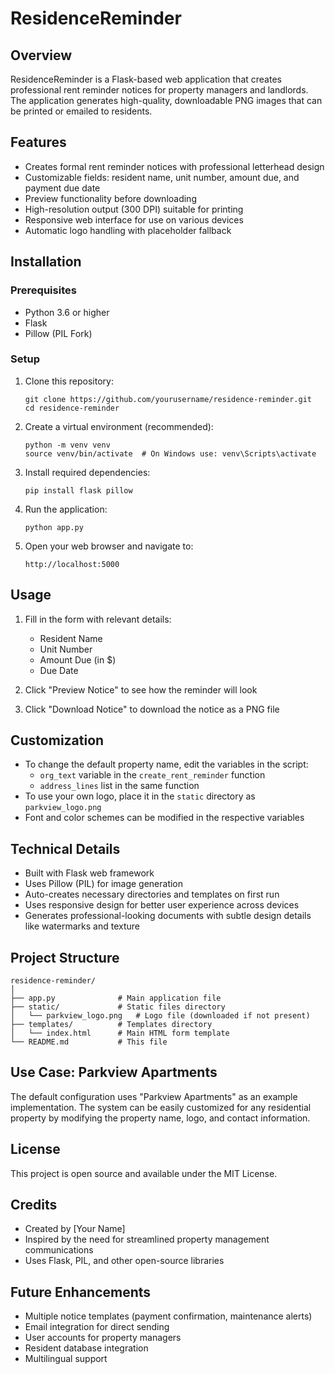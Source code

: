 # ResidenceReminder

## Overview
ResidenceReminder is a Flask-based web application that creates professional rent reminder notices for property managers and landlords. The application generates high-quality, downloadable PNG images that can be printed or emailed to residents.

## Features
- Creates formal rent reminder notices with professional letterhead design
- Customizable fields: resident name, unit number, amount due, and payment due date
- Preview functionality before downloading
- High-resolution output (300 DPI) suitable for printing
- Responsive web interface for use on various devices
- Automatic logo handling with placeholder fallback

## Installation

### Prerequisites
- Python 3.6 or higher
- Flask
- Pillow (PIL Fork)

### Setup
1. Clone this repository:
   ```
   git clone https://github.com/yourusername/residence-reminder.git
   cd residence-reminder
   ```

2. Create a virtual environment (recommended):
   ```
   python -m venv venv
   source venv/bin/activate  # On Windows use: venv\Scripts\activate
   ```

3. Install required dependencies:
   ```
   pip install flask pillow
   ```

4. Run the application:
   ```
   python app.py
   ```

5. Open your web browser and navigate to:
   ```
   http://localhost:5000
   ```

## Usage
1. Fill in the form with relevant details:
   - Resident Name
   - Unit Number
   - Amount Due (in $)
   - Due Date

2. Click "Preview Notice" to see how the reminder will look

3. Click "Download Notice" to download the notice as a PNG file

## Customization
- To change the default property name, edit the variables in the script:
  - `org_text` variable in the `create_rent_reminder` function
  - `address_lines` list in the same function
- To use your own logo, place it in the `static` directory as `parkview_logo.png`
- Font and color schemes can be modified in the respective variables

## Technical Details
- Built with Flask web framework
- Uses Pillow (PIL) for image generation
- Auto-creates necessary directories and templates on first run
- Uses responsive design for better user experience across devices
- Generates professional-looking documents with subtle design details like watermarks and texture

## Project Structure
```
residence-reminder/
│
├── app.py              # Main application file
├── static/             # Static files directory
│   └── parkview_logo.png   # Logo file (downloaded if not present)
├── templates/          # Templates directory
│   └── index.html      # Main HTML form template
└── README.md           # This file
```

## Use Case: Parkview Apartments
The default configuration uses "Parkview Apartments" as an example implementation. The system can be easily customized for any residential property by modifying the property name, logo, and contact information.

## License
This project is open source and available under the MIT License.

## Credits
- Created by [Your Name]
- Inspired by the need for streamlined property management communications
- Uses Flask, PIL, and other open-source libraries

## Future Enhancements
- Multiple notice templates (payment confirmation, maintenance alerts)
- Email integration for direct sending
- User accounts for property managers
- Resident database integration
- Multilingual support